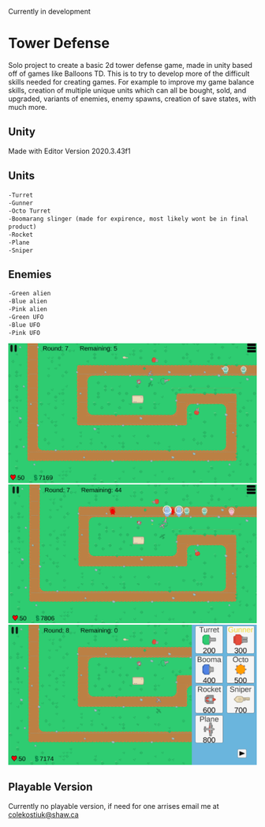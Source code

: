 Currently in development
# Tower Defense
Solo project to create a basic 2d tower defense game, made in unity based off of games like Balloons TD. This is to try to develop more of the difficult skills needed for creating games. For example to improve my game balance skills, creation of multiple unique units which can all be bought, sold, and upgraded, variants of enemies, enemy spawns, creation of save states, with much more.   

## Unity
Made with Editor Version 2020.3.43f1 

## Units
    -Turret
    -Gunner
    -Octo Turret
    -Boomarang slinger (made for expirence, most likely wont be in final product)
    -Rocket
    -Plane
    -Sniper

## Enemies
    -Green alien
    -Blue alien
    -Pink alien
    -Green UFO
    -Blue UFO
    -Pink UFO

![Screenshot](screenshots/TD_Screenshot_1.png)
![Screenshot](screenshots/TD_Screenshot_2.png)
![Screenshot](screenshots/shop.png)


## Playable Version
Currently no playable version, if need for one arrises email me at colekostiuk@shaw.ca
